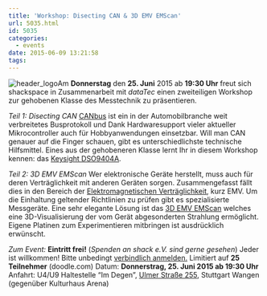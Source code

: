 ```yaml
---
title: 'Workshop: Disecting CAN & 3D EMV EMScan'
url: 5035.html
id: 5035
categories:
  - events
date: 2015-06-09 13:21:58
tags:
---
```


![header_logo](https://blog.shackspace.de/wp-content/uploads/2015/06/header_logo.gif)Am **Donnerstag** den **25\. Juni** 2015 ab **19:30 Uhr** freut sich shackspace in Zusammenarbeit mit _dataTec_ einen zweiteiligen Workshop zur gehobenen Klasse des Messtechnik zu präsentieren.

_Teil 1: Disecting CAN_
[CANbus](https://de.wikipedia.org/wiki/Controller_Area_Network) ist ein in der Automobilbranche weit verbreitetes Busprotokoll und Dank Hardwaresupport vieler aktueller Mikrocontroller auch für Hobbyanwendungen einsetzbar. Will man CAN genauer auf die Finger schauen, gibt es unterschiedlichste technische Hilfsmittel. Eines aus der gehobeneren Klasse lernt Ihr in diesem Workshop kennen: das [Keysight DSO9404A](http://www.datatec.de/Keysight-Oszilloskop-DSO9404a.htm).

_Teil 2: 3D EMV EMScan_
Wer elektronische Geräte herstellt, muss auch für deren Verträglichkeit mit anderen Geräten sorgen. Zusammengefasst fällt dies in den Bereich der [Elektromagnetischen Verträglichkeit](https://de.wikipedia.org/wiki/Elektromagnetische_Vertr%C3%A4glichkeit), kurz EMV.
Um die Einhaltung geltender Richtlinien zu prüfen gibt es spezialisierte Messgeräte. Eine sehr elegante Lösung ist das [3D EMV EMScan](http://www.datatec.de/cgi-bin/shop/lshop.cgi?action=showdetail&amp;wkid=143335932514240&amp;ls=d&amp;nc=1433359330-14273&amp;rubnum=&amp;artnum=rfx2-35&amp;file=1&amp;gesamt_zeilen=0Tsuche--emscan) welches eine 3D-Visualisierung der vom Gerät abgesonderten Strahlung ermöglicht.
Eigene Platinen zum Experimentieren mitbringen ist ausdrücklich erwünscht.

_Zum Event:_
**Eintritt frei!** (_Spenden an shack e.V. sind gerne gesehen_) Jeder ist willkommen!
Bitte unbedingt [verbindlich anmelden.](http://doodle.com/9zf6zdxcrhtcv86a) Limitiert auf **25 Teilnehmer** (doodle.com)
Datum: **Donnerstrag, 25\. Juni 2015 **ab** 19:30 Uhr**
Anfahrt: U4/U9 Haltestelle “Im Degen”, [Ulmer Straße 255](https://blog.shackspace.de/?page_id=713), Stuttgart Wangen (gegenüber Kulturhaus Arena)